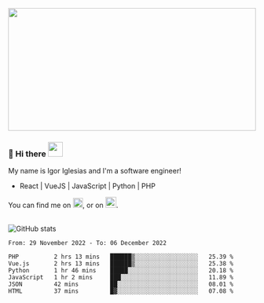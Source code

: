 <img src="https://c.tenor.com/KjVxfRrrncUAAAAd/matrix.gif" width="100%" height="250px">

### 🔭 Hi there <img src="https://raw.githubusercontent.com/MartinHeinz/MartinHeinz/master/wave.gif" width="30px">


My name is Igor Iglesias and I'm a software engineer!
<br>

<ul>
  <li> React | VueJS | JavaScript | Python | PHP </li>
</ul>
You can find me on <a href="https://twitter.com/IgorIglesias5"><img src="https://i.imgur.com/JLLlB5S.png" width="20px"></a>, or on <a href="https://www.linkedin.com/in/igor-iglesias-62478428/"><img src="https://i.imgur.com/PXyIkWx.png" width="22px"></a>.

<br>
<br>

![GitHub stats](https://github-readme-stats.vercel.app/api?username=igoiglesias&show_icons=true&count_private=true&theme=chartreuse-dark&hide_title=true)

<!--START_SECTION:waka-->

```text
From: 29 November 2022 - To: 06 December 2022

PHP          2 hrs 13 mins   ██████▒░░░░░░░░░░░░░░░░░░   25.39 %
Vue.js       2 hrs 13 mins   ██████▒░░░░░░░░░░░░░░░░░░   25.38 %
Python       1 hr 46 mins    █████░░░░░░░░░░░░░░░░░░░░   20.18 %
JavaScript   1 hr 2 mins     ███░░░░░░░░░░░░░░░░░░░░░░   11.89 %
JSON         42 mins         ██░░░░░░░░░░░░░░░░░░░░░░░   08.01 %
HTML         37 mins         █▓░░░░░░░░░░░░░░░░░░░░░░░   07.08 %
```

<!--END_SECTION:waka-->
